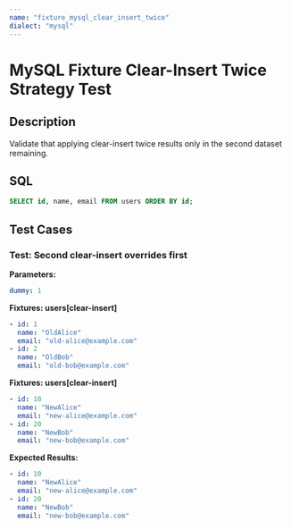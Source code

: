 ```yaml
---
name: "fixture_mysql_clear_insert_twice"
dialect: "mysql"
---
```


# MySQL Fixture Clear-Insert Twice Strategy Test

## Description
Validate that applying clear-insert twice results only in the second dataset remaining.

## SQL
```sql
SELECT id, name, email FROM users ORDER BY id;
```

## Test Cases

### Test: Second clear-insert overrides first

**Parameters:**
```yaml
dummy: 1
```

**Fixtures: users[clear-insert]**
```yaml
- id: 1
  name: "OldAlice"
  email: "old-alice@example.com"
- id: 2
  name: "OldBob"
  email: "old-bob@example.com"
```

**Fixtures: users[clear-insert]**
```yaml
- id: 10
  name: "NewAlice"
  email: "new-alice@example.com"
- id: 20
  name: "NewBob"
  email: "new-bob@example.com"
```

**Expected Results:**
```yaml
- id: 10
  name: "NewAlice"
  email: "new-alice@example.com"
- id: 20
  name: "NewBob"
  email: "new-bob@example.com"
```
